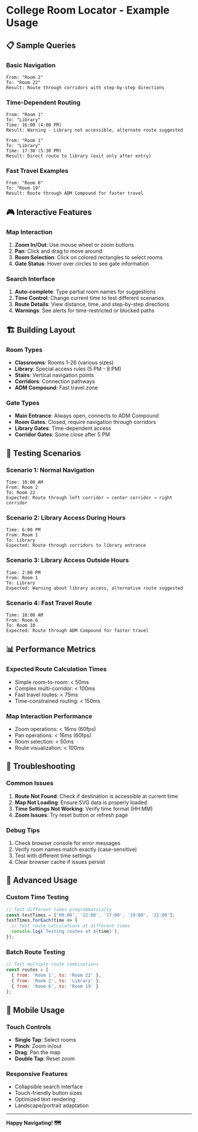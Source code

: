 # College Room Locator - Example Usage

## 📋 Sample Queries

### Basic Navigation
```
From: "Room 2"
To: "Room 22"
Result: Route through corridors with step-by-step directions
```

### Time-Dependent Routing
```
From: "Room 1"
To: "Library"
Time: 16:00 (4:00 PM)
Result: Warning - Library not accessible, alternate route suggested
```

```
From: "Room 1"
To: "Library"
Time: 17:30 (5:30 PM)
Result: Direct route to library (exit only after entry)
```

### Fast Travel Examples
```
From: "Room 6"
To: "Room 19"
Result: Route through ADM Compound for faster travel
```

## 🎮 Interactive Features

### Map Interaction
1. **Zoom In/Out**: Use mouse wheel or zoom buttons
2. **Pan**: Click and drag to move around
3. **Room Selection**: Click on colored rectangles to select rooms
4. **Gate Status**: Hover over circles to see gate information

### Search Interface
1. **Auto-complete**: Type partial room names for suggestions
2. **Time Control**: Change current time to test different scenarios
3. **Route Details**: View distance, time, and step-by-step directions
4. **Warnings**: See alerts for time-restricted or blocked paths

## 🏗️ Building Layout

### Room Types
- **Classrooms**: Rooms 1-26 (various sizes)
- **Library**: Special access rules (5 PM - 8 PM)
- **Stairs**: Vertical navigation points
- **Corridors**: Connection pathways
- **ADM Compound**: Fast travel zone

### Gate Types
- **Main Entrance**: Always open, connects to ADM Compound
- **Room Gates**: Closed, require navigation through corridors
- **Library Gates**: Time-dependent access
- **Corridor Gates**: Some close after 5 PM

## 🔧 Testing Scenarios

### Scenario 1: Normal Navigation
```
Time: 10:00 AM
From: Room 2
To: Room 22
Expected: Route through left corridor → center corridor → right corridor
```

### Scenario 2: Library Access During Hours
```
Time: 6:00 PM
From: Room 1
To: Library
Expected: Route through corridors to library entrance
```

### Scenario 3: Library Access Outside Hours
```
Time: 2:00 PM
From: Room 1
To: Library
Expected: Warning about library access, alternative route suggested
```

### Scenario 4: Fast Travel Route
```
Time: 10:00 AM
From: Room 6
To: Room 10
Expected: Route through ADM Compound for faster travel
```

## 📊 Performance Metrics

### Expected Route Calculation Times
- Simple room-to-room: < 50ms
- Complex multi-corridor: < 100ms
- Fast travel routes: < 75ms
- Time-constrained routing: < 150ms

### Map Interaction Performance
- Zoom operations: < 16ms (60fps)
- Pan operations: < 16ms (60fps)
- Room selection: < 50ms
- Route visualization: < 100ms

## 🐛 Troubleshooting

### Common Issues
1. **Route Not Found**: Check if destination is accessible at current time
2. **Map Not Loading**: Ensure SVG data is properly loaded
3. **Time Settings Not Working**: Verify time format (HH:MM)
4. **Zoom Issues**: Try reset button or refresh page

### Debug Tips
1. Check browser console for error messages
2. Verify room names match exactly (case-sensitive)
3. Test with different time settings
4. Clear browser cache if issues persist

## 🎯 Advanced Usage

### Custom Time Testing
```javascript
// Test different times programmatically
const testTimes = ['09:00', '12:00', '17:00', '19:00', '21:00'];
testTimes.forEach(time => {
  // Test route calculations at different times
  console.log(`Testing routes at ${time}`);
});
```

### Batch Route Testing
```javascript
// Test multiple route combinations
const routes = [
  { from: 'Room 1', to: 'Room 22' },
  { from: 'Room 2', to: 'Library' },
  { from: 'Room 6', to: 'Room 19' }
];
```

## 📱 Mobile Usage

### Touch Controls
- **Single Tap**: Select rooms
- **Pinch**: Zoom in/out
- **Drag**: Pan the map
- **Double Tap**: Reset zoom

### Responsive Features
- Collapsible search interface
- Touch-friendly button sizes
- Optimized text rendering
- Landscape/portrait adaptation

---

**Happy Navigating! 🗺️**
